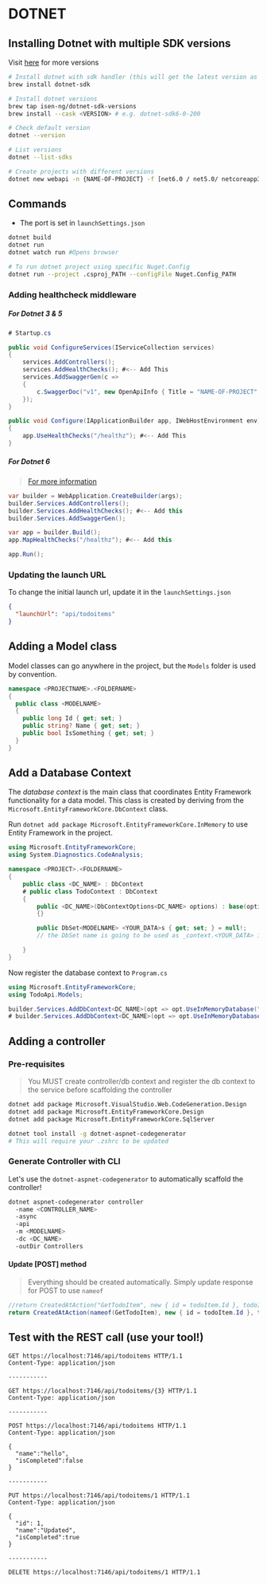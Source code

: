 # DOTNET

## Installing Dotnet with multiple SDK versions

Visit [here](https://github.com/isen-ng/homebrew-dotnet-sdk-versions) for more versions

```sh
# Install dotnet with sdk handler (this will get the latest version as well)
brew install dotnet-sdk

# Install dotnet versions
brew tap isen-ng/dotnet-sdk-versions
brew install --cask <VERSION> # e.g. dotnet-sdk6-0-200

# Check default version
dotnet --version

# List versions
dotnet --list-sdks

# Create projects with different versions
dotnet new webapi -n {NAME-OF-PROJECT} -f [net6.0 / net5.0/ netcoreapp3.1]
```

## Commands

- The port is set in `launchSettings.json`

```sh
dotnet build
dotnet run
dotnet watch run #Opens browser

# To run dotnet project using specific Nuget.Config
dotnet run --project .csproj_PATH --configFile Nuget.Config_PATH
```

### Adding healthcheck middleware

##### For Dotnet 3 & 5

```cs
# Startup.cs

public void ConfigureServices(IServiceCollection services)
{
    services.AddControllers();
    services.AddHealthChecks(); #<-- Add This
    services.AddSwaggerGen(c =>
    {
        c.SwaggerDoc("v1", new OpenApiInfo { Title = "NAME-OF-PROJECT", Version = "v1" });
    });
}

public void Configure(IApplicationBuilder app, IWebHostEnvironment env)
{
    app.UseHealthChecks("/healthz"); #<-- Add This
}
```

##### For Dotnet 6

> [For more information](https://docs.microsoft.com/en-us/aspnet/core/host-and-deploy/health-checks?view=aspnetcore-6.0)

```cs
var builder = WebApplication.CreateBuilder(args);
builder.Services.AddControllers();
builder.Services.AddHealthChecks(); #<-- Add this
builder.Services.AddSwaggerGen();

var app = builder.Build();
app.MapHealthChecks("/healthz"); #<-- Add this

app.Run();
```

### Updating the launch URL

To change the initial launch url, update it in the `launchSettings.json`

```json
{
  "launchUrl": "api/todoitems"
}
```

## Adding a Model class

Model classes can go anywhere in the project, but the `Models` folder is used by convention.

```cs
namespace <PROJECTNAME>.<FOLDERNAME>
{
  public class <MODELNAME>
  {
    public long Id { get; set; }
    public string? Name { get; set; }
    public bool IsSomething { get; set; }
  }
}
```

## Add a Database Context

The _database context_ is the main class that coordinates Entity Framework functionality for a data model.
This class is created by deriving from the `Microsoft.EntityFrameworkCore.DbContext` class.

Run `dotnet add package Microsoft.EntityFrameworkCore.InMemory` to use Entity Framework in the project.

```cs
using Microsoft.EntityFrameworkCore;
using System.Diagnostics.CodeAnalysis;

namespace <PROJECT>.<FOLDERNAME>
{
    public class <DC_NAME> : DbContext
    # public class TodoContext : DbContext
    {
        public <DC_NAME>(DbContextOptions<DC_NAME> options) : base(options)
        {}

        public DbSet<MODELNAME> <YOUR_DATA>s { get; set; } = null!;
        // the DbSet name is going to be used as _context.<YOUR_DATA> in the generated controller

    }
}
```

Now register the database context to `Program.cs`

```cs
using Microsoft.EntityFrameworkCore;
using TodoApi.Models;

builder.Services.AddDbContext<DC_NAME>(opt => opt.UseInMemoryDatabase("InMemoryDbName"));
# builder.Services.AddDbContext<DC_NAME>(opt => opt.UseInMemoryDatabase("TodoList"));
```

## Adding a controller

### Pre-requisites

> You MUST create controller/db context and register the db context to the service before scaffolding the controller

```sh
dotnet add package Microsoft.VisualStudio.Web.CodeGeneration.Design
dotnet add package Microsoft.EntityFrameworkCore.Design
dotnet add package Microsoft.EntityFrameworkCore.SqlServer

dotnet tool install -g dotnet-aspnet-codegenerator
# This will require your .zshrc to be updated
```

### Generate Controller with CLI

Let's use the `dotnet-aspnet-codegenerator` to automatically scaffold the controller!

```sh
dotnet aspnet-codegenerator controller
  -name <CONTROLLER_NAME>
  -async
  -api
  -m <MODELNAME>
  -dc <DC_NAME>
  -outDir Controllers
```

#### Update [POST] method

> Everything should be created automatically. Simply update response for POST to use `nameof`

```cs
//return CreatedAtAction("GetTodoItem", new { id = todoItem.Id }, todoItem);
return CreatedAtAction(nameof(GetTodoItem), new { id = todoItem.Id }, todoItem);
```

## Test with the REST call (use your tool!)

```http
GET https://localhost:7146/api/todoitems HTTP/1.1
Content-Type: application/json

-----------

GET https://localhost:7146/api/todoitems/{3} HTTP/1.1
Content-Type: application/json

-----------

POST https://localhost:7146/api/todoitems HTTP/1.1
Content-Type: application/json

{
  "name":"hello",
  "isCompleted":false
}

-----------

PUT https://localhost:7146/api/todoitems/1 HTTP/1.1
Content-Type: application/json

{
  "id": 1,
  "name":"Updated",
  "isCompleted":true
}

-----------

DELETE https://localhost:7146/api/todoitems/1 HTTP/1.1
```
